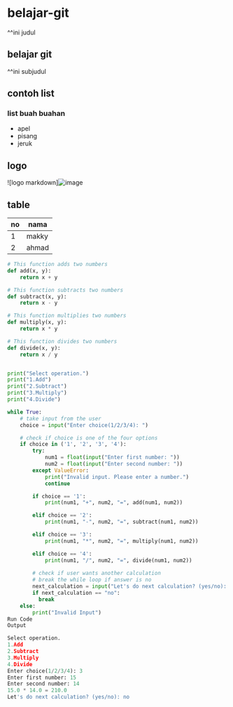 # belajar-git
^^ini judul
## belajar git
^^ini subjudul
## contoh list
### list buah buahan
- apel
- pisang
- jeruk
## logo
![logo markdown]![image](https://github.com/makkyai/projek-belajar/assets/168884390/8e194440-32fa-4f95-836f-328d763f405c)

## table
|no|nama|
|---|---|
|1|makky|
|2|ahmad|
```python
# This function adds two numbers
def add(x, y):
    return x + y

# This function subtracts two numbers
def subtract(x, y):
    return x - y

# This function multiplies two numbers
def multiply(x, y):
    return x * y

# This function divides two numbers
def divide(x, y):
    return x / y


print("Select operation.")
print("1.Add")
print("2.Subtract")
print("3.Multiply")
print("4.Divide")

while True:
    # take input from the user
    choice = input("Enter choice(1/2/3/4): ")

    # check if choice is one of the four options
    if choice in ('1', '2', '3', '4'):
        try:
            num1 = float(input("Enter first number: "))
            num2 = float(input("Enter second number: "))
        except ValueError:
            print("Invalid input. Please enter a number.")
            continue

        if choice == '1':
            print(num1, "+", num2, "=", add(num1, num2))

        elif choice == '2':
            print(num1, "-", num2, "=", subtract(num1, num2))

        elif choice == '3':
            print(num1, "*", num2, "=", multiply(num1, num2))

        elif choice == '4':
            print(num1, "/", num2, "=", divide(num1, num2))
        
        # check if user wants another calculation
        # break the while loop if answer is no
        next_calculation = input("Let's do next calculation? (yes/no): ")
        if next_calculation == "no":
          break
    else:
        print("Invalid Input")
Run Code
Output

Select operation.
1.Add
2.Subtract
3.Multiply
4.Divide
Enter choice(1/2/3/4): 3
Enter first number: 15
Enter second number: 14
15.0 * 14.0 = 210.0
Let's do next calculation? (yes/no): no
